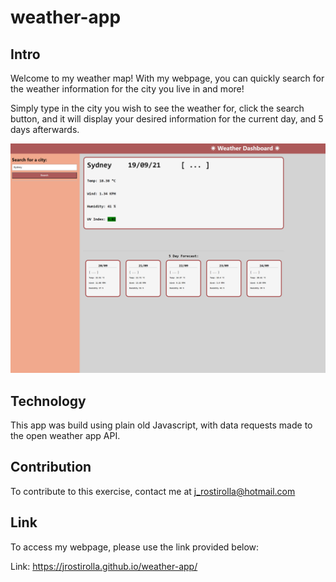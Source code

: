 # weather-app

## Intro
Welcome to my weather map! With my webpage, you can quickly search for the weather information for the city you live in and more!

Simply type in the city you wish to see the weather for, click the search button, and it will display your desired information for the current day, and 5 days afterwards.

![screenshot](https://github.com/jrostirolla/weather-app/blob/main/screenshot.jpg?raw=true)

## Technology
This app was build using plain old Javascript, with data requests made to the open weather app API.

## Contribution
To contribute to this exercise, contact me at j_rostirolla@hotmail.com

## Link
To access my webpage, please use the link provided below:

Link: https://jrostirolla.github.io/weather-app/
